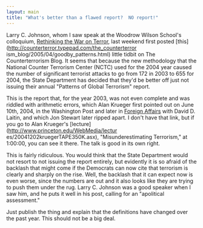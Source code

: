 ```yaml
---
layout: main
title: "What's better than a flawed report?  NO report!"
---
```

Larry C. Johnson, whom I saw speak at the Woodrow Wilson School's colloquium,
[Rethinking the War on Terror](http://www.wws.princeton.edu/pcpia/), last
weekend first posted [this](http://counterterror.typepad.com/the_counterterror
ism_blog/2005/04/goodby_patterns.html) little tidbit on The Counterterrorism
Blog. It seems that because the new methodology that the National Counter
Terrorism Center (NCTC) used for the 2004 year caused the number of
significant terrorist attacks to go from 172 in 2003 to 655 for 2004, the
State Department has decided that they'd be better off just not issuing their
annual "Patterns of Global Terrorism" report.

  
This is the report that, for the year 2003, was not even complete and was
riddled with arithmetic errors, which Alan Krueger first pointed out on June
10th, 2004, in the Washington Post and later in [Foreign
Affairs](http://www.irs.princeton.edu/krueger/terrorism1.html) with David D.
Laitin, and which Jon Stewart later ripped apart. I don't have that link, but
if you go to Alan Krueger's [lecture](http://www.princeton.edu/WebMedia/lectur
es/20041202kruegerTAPE350K.asx), "Misunderestimating Terrorism," at 1:00:00,
you can see it there. The talk is good in its own right.

  
This is fairly ridiculous. You would think that the State Department would not
resort to not issuing the report entirely, but evidently it is so afraid of
the backlash that might come if the Democrats can now cite that terrorism is
clearly and sharply on the rise. Well, the backlash that it can expect now is
even worse, since the numbers are out and it also looks like they are trying
to push them under the rug. Larry C. Johnson was a good speaker when I saw
him, and he puts it well in his post, calling for an "apolitical assessment."

  
Just publish the thing and explain that the definitions have changed over the
past year. This should not be a big deal.


